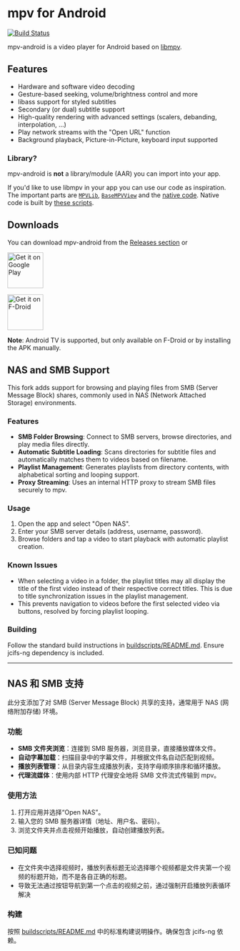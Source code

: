 # mpv for Android

[![Build Status](https://github.com/mpv-android/mpv-android/actions/workflows/build.yml/badge.svg?branch=master)](https://github.com/mpv-android/mpv-android/actions/workflows/build.yml)

mpv-android is a video player for Android based on [libmpv](https://github.com/mpv-player/mpv).

## Features

* Hardware and software video decoding
* Gesture-based seeking, volume/brightness control and more
* libass support for styled subtitles
* Secondary (or dual) subtitle support
* High-quality rendering with advanced settings (scalers, debanding, interpolation, ...)
* Play network streams with the "Open URL" function
* Background playback, Picture-in-Picture, keyboard input supported

### Library?

mpv-android is **not** a library/module (AAR) you can import into your app.

If you'd like to use libmpv in your app you can use our code as inspiration.
The important parts are [`MPVLib`](app/src/main/java/is/xyz/mpv/MPVLib.kt), [`BaseMPVView`](app/src/main/java/is/xyz/mpv/BaseMPVView.kt) and the [native code](app/src/main/jni/).
Native code is built by [these scripts](buildscripts/).

## Downloads

You can download mpv-android from the [Releases section](https://github.com/mpv-android/mpv-android/releases) or

[<img src="https://play.google.com/intl/en_us/badges/images/generic/en-play-badge.png" alt="Get it on Google Play" height="80">](https://play.google.com/store/apps/details?id=is.xyz.mpv)

[<img src="https://fdroid.gitlab.io/artwork/badge/get-it-on.png" alt="Get it on F-Droid" height="80">](https://f-droid.org/packages/is.xyz.mpv)

**Note**: Android TV is supported, but only available on F-Droid or by installing the APK manually.

## NAS and SMB Support

This fork adds support for browsing and playing files from SMB (Server Message Block) shares, commonly used in NAS (Network Attached Storage) environments.

### Features
- **SMB Folder Browsing**: Connect to SMB servers, browse directories, and play media files directly.
- **Automatic Subtitle Loading**: Scans directories for subtitle files and automatically matches them to videos based on filename.
- **Playlist Management**: Generates playlists from directory contents, with alphabetical sorting and looping support.
- **Proxy Streaming**: Uses an internal HTTP proxy to stream SMB files securely to mpv.

### Usage
1. Open the app and select "Open NAS".
2. Enter your SMB server details (address, username, password).
3. Browse folders and tap a video to start playback with automatic playlist creation.

### Known Issues
- When selecting a video in a folder, the playlist titles may all display the title of the first video instead of their respective correct titles. This is due to title synchronization issues in the playlist management.
- This prevents navigation to videos before the first selected video via buttons, resolved by forcing playlist looping.

### Building
Follow the standard build instructions in [buildscripts/README.md](buildscripts/README.md). Ensure jcifs-ng dependency is included.

---

## NAS 和 SMB 支持

此分支添加了对 SMB (Server Message Block) 共享的支持，通常用于 NAS (网络附加存储) 环境。

### 功能
- **SMB 文件夹浏览**：连接到 SMB 服务器，浏览目录，直接播放媒体文件。
- **自动字幕加载**：扫描目录中的字幕文件，并根据文件名自动匹配到视频。
- **播放列表管理**：从目录内容生成播放列表，支持字母顺序排序和循环播放。
- **代理流媒体**：使用内部 HTTP 代理安全地将 SMB 文件流式传输到 mpv。

### 使用方法
1. 打开应用并选择“Open NAS”。
2. 输入您的 SMB 服务器详情（地址、用户名、密码）。
3. 浏览文件夹并点击视频开始播放，自动创建播放列表。

### 已知问题
- 在文件夹中选择视频时，播放列表标题无论选择哪个视频都是文件夹第一个视频的标题开始，而不是各自正确的标题。
- 导致无法通过按钮导航到第一个点击的视频之前，通过强制开启播放列表循环解决

### 构建
按照 [buildscripts/README.md](buildscripts/README.md) 中的标准构建说明操作。确保包含 jcifs-ng 依赖。
